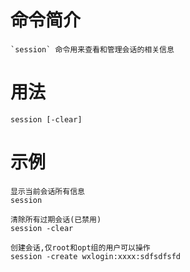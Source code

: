 # 命令简介 

	`session` 命令用来查看和管理会话的相关信息

# 用法

	session [-clear]
	
# 示例

	显示当前会话所有信息
	session
	
	清除所有过期会话(已禁用)
	session -clear
	
	创建会话,仅root和opt组的用户可以操作
	session -create wxlogin:xxxx:sdfsdfsfd
		

